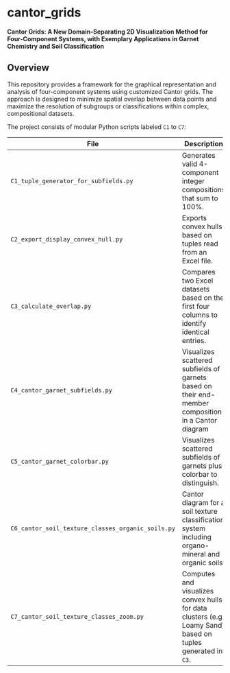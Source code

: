 # cantor_grids
**Cantor Grids: A New Domain-Separating 2D Visualization Method for Four-Component Systems, with Exemplary Applications in Garnet Chemistry and Soil Classification**

## Overview

This repository provides a framework for the graphical representation and analysis of four-component systems using customized Cantor grids. The approach is designed to minimize spatial overlap between data points and maximize the resolution of subgroups or classifications within complex, compositional datasets.


The project consists of modular Python scripts labeled `C1` to `C7`:

| File | Description |
|------|-------------|
| `C1_tuple_generator_for_subfields.py` | Generates valid 4-component integer compositions that sum to 100%.|
| `C2_export_display_convex_hull.py` |  Exports convex hulls based on tuples read from an Excel file. |
| `C3_calculate_overlap.py` | Compares two Excel datasets based on the first four columns to identify identical entries. |
| `C4_cantor_garnet_subfields.py` | Visualizes scattered subfields of garnets based on their end-member composition in a Cantor diagram |
| `C5_cantor_garnet_colorbar.py` | Visualizes scattered subfields of garnets plus colorbar to distinguish. |
| `C6_cantor_soil_texture_classes_organic_soils.py` |  Cantor diagram for a soil texture classification system including organo-mineral and organic soils |
| `C7_cantor_soil_texture_classes_zoom.py` | Computes and visualizes convex hulls for data clusters (e.g. Loamy Sand) based on tuples generated in `C3`. |
